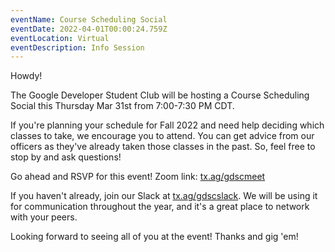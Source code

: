```yaml
---
eventName: Course Scheduling Social
eventDate: 2022-04-01T00:00:24.759Z
eventLocation: Virtual
eventDescription: Info Session
---
```

Howdy!

The Google Developer Student Club will be hosting a Course Scheduling Social this Thursday Mar 31st from 7:00-7:30 PM CDT.

If you're planning your schedule for Fall 2022 and need help deciding which classes to take, we encourage you to attend. You can get advice from our officers as they've already taken those classes in the past. So, feel free to stop by and ask questions!

Go ahead and RSVP for this event! Zoom link: [tx.ag/gdscmeet](http://tx.ag/gdscmeet)

If you haven't already, join our Slack at [tx.ag/gdscslack](http://tx.ag/gdscslack). We will be using it for communication throughout the year, and it's a great place to network with your peers.

Looking forward to seeing all of you at the event! Thanks and gig 'em!